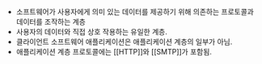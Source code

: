 - 소프트웨어가 사용자에게 의미 있는 데이터를 제공하기 위해 의존하는 프로토콜과 데이터를 조작하는 계층
- 사용자의 데이터와 직접 상호 작용하는 유일한 계층.
- 클라이언트 소프트웨어 애플리케이션은 애플리케이션 계층의 일부가 아님.
- 애플리케이션 계층 프로토콜에는 [[HTTP]]와 [[SMTP]]가 포함됨.